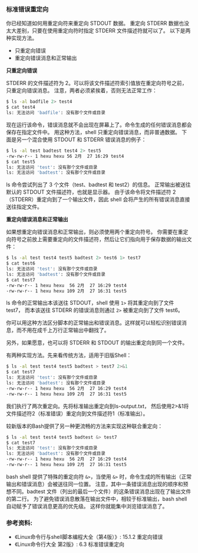 ### 标准错误重定向

你已经知道如何用重定向符来重定向 STDOUT 数据。
重定向 STDERR 数据也没太大差别，只要在使用重定向符时指定 STDERR 文件描述符就可以了。
以下是两种实现方法。
- 只重定向错误
- 重定向错误消息和正常输出

**只重定向错误**

STDERR 的文件描述符为 2。可以将该文件描述符索引值放在重定向符号之前，只重定向错误消息。
注意，两者必须紧挨着，否则无法正常工作：

```bash
$ ls -al badfile 2> test4
$ cat test4
ls: 无法访问 'badfile': 没有那个文件或目录
```

现在运行该命令，错误消息就不会出现在屏幕上了。命令生成的任何错误消息都会保存在指定文件中。
用这种方法，shell 只重定向错误消息，而非普通数据。
下面是另一个混合使用 STDOUT 和 STDERR 错误消息的例子：

```bash
$ ls -al test badtest test4 2> test5
-rw-rw-r-- 1 hexu hexu 56 2月  27 16:29 test4
$ cat test5
ls: 无法访问 'test': 没有那个文件或目录
ls: 无法访问 'badtest': 没有那个文件或目录
```

ls 命令尝试列出了 3 个文件（test、badtest 和 test2）的信息。
正常输出被送往默认的 STDOUT 文件描述符，也就是显示器。
由于该命令将文件描述符 2（STDERR）重定向到了一个输出文件，因此 shell 会将产生的所有错误消息直接送往指定文件。


**重定向错误消息和正常输出**

如果想重定向错误消息和正常输出，则必须使用两个重定向符号。
你需要在重定向符号之前放上需要重定向的文件描述符，然后让它们指向用于保存数据的输出文件：

```bash
$ ls -al test test4 test5 badtest 2> test6 1> test7
$ cat test6
ls: 无法访问 'test': 没有那个文件或目录
ls: 无法访问 'badtest': 没有那个文件或目录
$ cat test7
-rw-rw-r-- 1 hexu hexu  56 2月  27 16:29 test4
-rw-rw-r-- 1 hexu hexu 109 2月  27 16:31 test5
```

ls 命令的正常输出本该送往 STDOUT，shell 使用 `1>` 将其重定向到了文件 test7，
而本该送往 STDERR 的错误消息则通过 `2>` 被重定向到了文件 test6。

你可以用这种方法区分脚本的正常输出和错误消息。这样就可以轻松识别错误消息，而不用在成千上万行正常输出中翻找了。

另外，如果愿意，也可以将 STDERR 和 STDOUT 的输出重定向到同一个文件。

有两种实现方法。先来看传统方法，适用于旧版Shell：

```bash 
$ ls -al test test4 test5 badtest > test7 2>&1
$ cat test7
ls: 无法访问 'test': 没有那个文件或目录
ls: 无法访问 'badtest': 没有那个文件或目录
-rw-rw-r-- 1 hexu hexu  56 2月  27 16:29 test4
-rw-rw-r-- 1 hexu hexu 109 2月  27 16:31 test5
```

我们执行了两次重定向。先将标准输出重定向到ls-output.txt，
然后使用2>&1将文件描述符2（标准错误）重定向到文件描述符1（标准输出）。

较新版本的Bash提供了另一种更流畅的方法来实现这种联合重定向：

```bash
$ ls -al test test4 test5 badtest &> test7
$ cat test7
ls: 无法访问 'test': 没有那个文件或目录
ls: 无法访问 'badtest': 没有那个文件或目录
-rw-rw-r-- 1 hexu hexu  56 2月  27 16:29 test4
-rw-rw-r-- 1 hexu hexu 109 2月  27 16:31 test5
```

bash shell 提供了特殊的重定向符 `&>`，当使用 `&>` 时，命令生成的所有输出（正常输出和错误消息）会被送往同一位置。
注意，其中一条错误消息出现的顺序和预想不同。badtest 文件（列出的最后一个文件）的这条错误消息出现在了输出文件的第二行。
为了避免错误消息散落在输出文件中，相较于标准输出，bash shell 自动赋予了错误消息更高的优先级。
这样你就能集中浏览错误消息了。


### 参考资料:
- 《Linux命令行与shell脚本编程大全（第4版）》: 15.1.2 重定向错误
- 《Linux命令行大全 第2版》: 6.3 标准错误重定向


